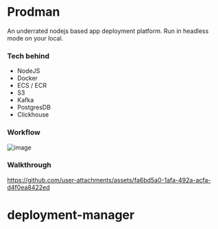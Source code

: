 # Prodman
An underrated nodejs based app deployment platform. Run in headless mode on your local.

### Tech behind
- NodeJS
- Docker
- ECS / ECR
- S3
- Kafka
- PostgresDB
- Clickhouse

### Workflow
![image](https://github.com/user-attachments/assets/ac1be4d3-9f11-4c6f-aeb9-87148fedb220)

### Walkthrough

https://github.com/user-attachments/assets/fa6bd5a0-1afa-492a-acfa-d4f0ea8422ed

# deployment-manager
